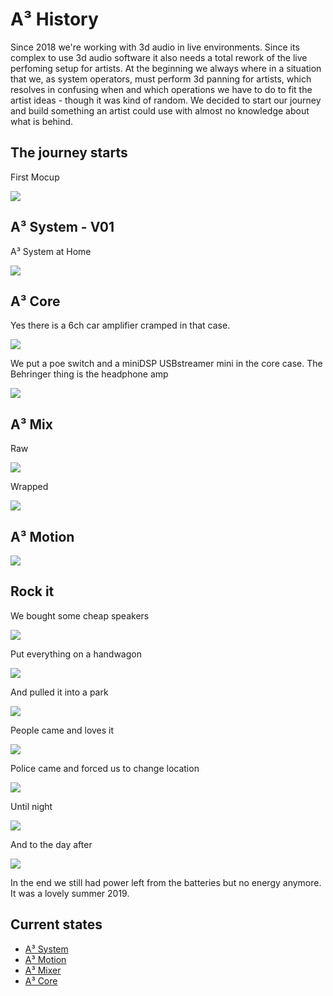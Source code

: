 # A³ History
Since 2018 we're working with 3d audio in live environments. Since its complex to use 3d audio software it also needs a total rework of the live perfoming setup for artists. At the beginning we always where in a situation that we, as system operators, must perform 3d panning for artists, which resolves in confusing when and which operations we have to do to fit the artist ideas - though it was kind of random. We decided to start our journey and build something an artist could use with almost no knowledge about what is behind.

## The journey starts

First Mocup

![](pics_assembly/history/re_202102-v00-a3-system-firstdraft.jpg)

## A³ System - V01
A³ System at Home

![](pics_assembly/history/re_202103-v01-a3-system.jpg)

## A³ Core

Yes there is a 6ch car amplifier cramped in that case.

![](pics_assembly/history/re_202109-v01-a3core-12v-front.jpg) 

We put a poe switch and a miniDSP USBstreamer mini in the core case. 
The Behringer thing is the headphone amp

![](pics_assembly/history/re_202109-v01-a3core-12v-back.jpg)

## A³ Mix

Raw

![](pics_assembly/history/re_202107-v01-a3mix-withfxengine.jpg)

Wrapped

![](pics_assembly/history/re_202112-v01-a3mix-green.jpg)

## A³ Motion

![](pics_assembly/history/re_202109-v01-a3motion.jpg)

## Rock it

We bought some cheap speakers

![](pics_assembly/history/re_202106-v01-a3-system-Controloneonstands.jpg)

Put everything on a handwagon

![](pics_assembly/history/re_202109-v01-a3-system-parkrave-packed.jpg)

And pulled it into a park

![](pics_assembly/history/re_202109-v01-a3-system-parkrave-buildup.jpg)

People came and loves it

![](pics_assembly/history/re_202109-v01-a3-system-parkrave-ongoing.jpg)

Police came and forced us to change location

![](pics_assembly/history/re_202109-v01-a3-system-parkrave-nextlocation.jpg)

Until night

![](pics_assembly/history/re_202107-a3-system-wannseeravebynight.jpg)


And to the day after

![](pics_assembly/history/re_202109-v01-a3-system-parkrave-over.jpg)

In the end we still had power left from the batteries but no energy anymore. It was a lovely summer 2019.
## Current states
- [A³ System](https://doc.a3-audio.com/assembly/assembly.html)
- [A³ Motion](https://doc.a3-audio.com/assembly/moc.html)
- [A³ Mixer](https://doc.a3-audio.com/assembly/mic.html)
- [A³ Core](https://doc.a3-audio.com/assembly/core.html)